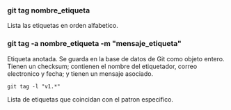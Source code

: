 ### git tag nombre_etiqueta
Lista las etiquetas en orden alfabetico.

### git tag -a nombre_etiqueta -m "mensaje_etiqueta"
Etiqueta anotada. Se guarda en la base de datos de Git como objeto entero. Tienen un checksum; contienen el nombre del etiquetador, correo electronico y fecha; y tienen un mensaje asociado.

```
git tag -l "v1.*"
```

Lista de etiquetas que coincidan con el patron especifico.